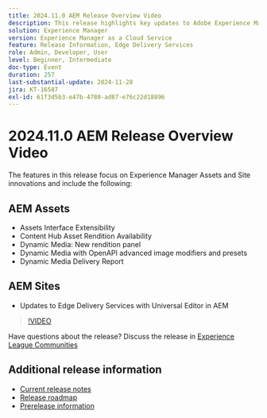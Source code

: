 ```yaml
---
title: 2024.11.0 AEM Release Overview Video
description: This release highlights key updates to Adobe Experience Manager (AEM) Sites and Assets, including enhanced interface extensibility, new rendition options, advanced image modifiers, and improvements to Edge Delivery Services with the Universal Editor in AEM.
solution: Experience Manager
version: Experience Manager as a Cloud Service
feature: Release Information, Edge Delivery Services
role: Admin, Developer, User
level: Beginner, Intermediate
doc-type: Event
duration: 257
last-substantial-update: 2024-11-28
jira: KT-16587
exl-id: 61f3d5b3-e47b-4780-ad87-e76c22d18896
---
```

# 2024.11.0 AEM Release Overview Video

The features in this release focus on Experience Manager Assets and Site innovations and include the following:

## AEM Assets

* Assets Interface Extensibility​
* Content Hub Asset Rendition Availability​
* Dynamic Media: New rendition panel​
* Dynamic Media with OpenAPI advanced ​image modifiers and presets​
* Dynamic Media Delivery Report​

## AEM Sites

* Updates to Edge Delivery Services with ​Universal Editor in AEM

>[!VIDEO](https://video.tv.adobe.com/v/3440920/?learn=on&enablevpops)

Have questions about the release?  Discuss the release in [Experience League Communities](https://adobe.ly/3ZKpM0u)

## Additional release information

* [Current release notes](https://experienceleague.adobe.com/docs/experience-manager-cloud-service/content/release-notes/home.html)
* [Release roadmap](https://experienceleague.adobe.com/docs/experience-manager-release-information/aem-release-updates/update-releases-roadmap.html)
* [Prerelease information](https://experienceleague.adobe.com/docs/experience-manager-cloud-service/content/release-notes/prerelease.html)
